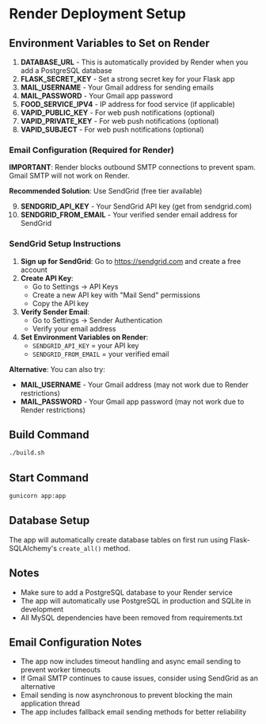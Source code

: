 # Render Deployment Setup

## Environment Variables to Set on Render

1. **DATABASE_URL** - This is automatically provided by Render when you add a PostgreSQL database
2. **FLASK_SECRET_KEY** - Set a strong secret key for your Flask app
3. **MAIL_USERNAME** - Your Gmail address for sending emails
4. **MAIL_PASSWORD** - Your Gmail app password
5. **FOOD_SERVICE_IPV4** - IP address for food service (if applicable)
6. **VAPID_PUBLIC_KEY** - For web push notifications (optional)
7. **VAPID_PRIVATE_KEY** - For web push notifications (optional)
8. **VAPID_SUBJECT** - For web push notifications (optional)

### Email Configuration (Required for Render)

**IMPORTANT**: Render blocks outbound SMTP connections to prevent spam. Gmail SMTP will not work on Render.

**Recommended Solution**: Use SendGrid (free tier available)

9. **SENDGRID_API_KEY** - Your SendGrid API key (get from sendgrid.com)
10. **SENDGRID_FROM_EMAIL** - Your verified sender email address for SendGrid

### SendGrid Setup Instructions

1. **Sign up for SendGrid**: Go to https://sendgrid.com and create a free account
2. **Create API Key**: 
   - Go to Settings → API Keys
   - Create a new API key with "Mail Send" permissions
   - Copy the API key
3. **Verify Sender Email**:
   - Go to Settings → Sender Authentication
   - Verify your email address
4. **Set Environment Variables on Render**:
   - `SENDGRID_API_KEY` = your API key
   - `SENDGRID_FROM_EMAIL` = your verified email

**Alternative**: You can also try:
- **MAIL_USERNAME** - Your Gmail address (may not work due to Render restrictions)
- **MAIL_PASSWORD** - Your Gmail app password (may not work due to Render restrictions)

## Build Command
```bash
./build.sh
```

## Start Command
```bash
gunicorn app:app
```

## Database Setup
The app will automatically create database tables on first run using Flask-SQLAlchemy's `create_all()` method.

## Notes
- Make sure to add a PostgreSQL database to your Render service
- The app will automatically use PostgreSQL in production and SQLite in development
- All MySQL dependencies have been removed from requirements.txt

## Email Configuration Notes
- The app now includes timeout handling and async email sending to prevent worker timeouts
- If Gmail SMTP continues to cause issues, consider using SendGrid as an alternative
- Email sending is now asynchronous to prevent blocking the main application thread
- The app includes fallback email sending methods for better reliability
